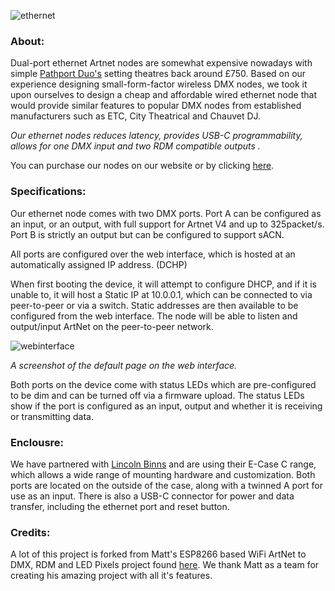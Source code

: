 ![ethernet](https://expanseelectronics.com/images/IMG_20211019_124949.jpg)

### **About:**
Dual-port ethernet Artnet nodes are somewhat expensive nowadays with simple [Pathport Duo's](https://stagedepot.co.uk/lighting/control-dimming/dmx-management/city-theatrical-pathport-c-series-node?sku=CT-P6202&gclid=CjwKCAjwuvmHBhAxEiwAWAYj-JbNi8wZCGz_KHbozcLFQ_qSdAPo95IHTKV8BdgGUl6DZUhPz_-OCBoC5V8QAvD_BwE) setting theatres back around £750.
Based on our experience designing small-form-factor wireless DMX nodes, we took it upon ourselves to design a cheap and affordable wired ethernet node that would provide similar features to popular DMX nodes from established manufacturers such as ETC, City Theatrical and Chauvet DJ.

*Our ethernet nodes reduces latency, provides USB-C programmability, allows for one DMX input and two RDM compatible outputs .*

You can purchase our nodes on our website or by clicking [here](https:/expanseelectronics.com/).

### Specifications:
Our ethernet node comes with two DMX ports. Port A can be configured as an input, or an output, with full support for Artnet V4 and up to 325packet/s. Port B is strictly an output but can be configured to support sACN.

All ports are configured over the web interface, which is hosted at an automatically assigned IP address. (DCHP)

When first booting the device, it will attempt to configure DHCP, and if it is unable to, it will host a Static IP at 10.0.0.1, which can be connected to via peer-to-peer or via a switch. Static addresses are then available to be configured from the web interface. The node will be able to listen and output/input ArtNet on the peer-to-peer network.

![webinterface](https://user-images.githubusercontent.com/63847434/127889196-3878f0a8-2d72-41e2-a7bf-808ad1c5d497.JPG)

*A screenshot of the default page on the web interface.*

Both ports on the device come with status LEDs which are pre-configured to be dim and can be turned off via a firmware upload. The status LEDs show if the port is configured as an input, output and whether it is receiving or transmitting data.

### Enclousre:
We have partnered with [Lincoln Binns](https://lincolnbinns.com/) and are using their E-Case C range, which allows a wide range of mounting hardware and customization.
Both ports are located on the outside of the case, along with a twinned A port for use as an input. There is also a USB-C connector for power and data transfer, including the ethernet port and reset button.

### Credits:
A lot of this project is forked from Matt's ESP8266 based WiFi ArtNet to DMX, RDM and LED Pixels project found [here](https://github.com/mtongnz/ESP8266_ArtNetNode_v2). We thank Matt as a team for creating his amazing project with all it's features.

